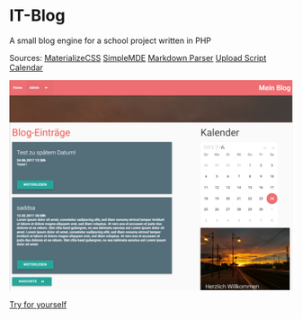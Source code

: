 # IT-Blog
A small blog engine for a school project written in PHP

Sources:
 [MaterializeCSS](http://materializecss.com/)
 [SimpleMDE](https://simplemde.com/)
 [Markdown Parser](https://github.com/michelf/php-markdown)
 [Upload Script](http://www.w3schools.com/php/php_file_upload.asp)
 [Calendar](https://github.com/yscoder/Calendar)
 
 <img src="lib/Screenshot.PNG" alt="The Blog Interface" style="width: 600px;"/>
 
 [Try for yourself](https://dansblog.000webhostapp.com/index.php) 
